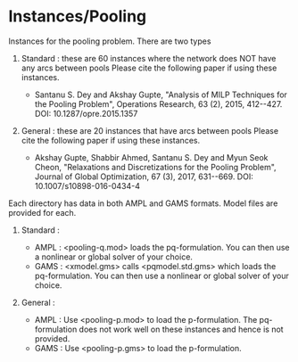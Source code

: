 # Instances/Pooling
Instances for the pooling problem. There are two types

1. Standard : these are 60 instances where the network does NOT have any arcs between pools
	Please cite the following paper if using these instances.
	- Santanu S. Dey and Akshay Gupte, "Analysis of MILP Techniques for the Pooling Problem",
	Operations Research, 63 (2), 2015, 412--427. DOI: 10.1287/opre.2015.1357
	
2. General : these are 20 instances that have arcs between pools
	Please cite the following paper if using these instances.
	- Akshay Gupte, Shabbir Ahmed, Santanu S. Dey and Myun Seok Cheon, "Relaxations and 
	Discretizations for the Pooling Problem",
	Journal of Global Optimization, 67 (3), 2017, 631--669. DOI: 10.1007/s10898-016-0434-4

Each directory has data in both AMPL and GAMS formats. Model files are provided for each.
1. Standard : 
	- AMPL : <pooling-q.mod> loads the pq-formulation. You can then use a 
	nonlinear or global solver of your choice.
	- GAMS : <xmodel.gms> calls <pqmodel.std.gms> which loads the pq-formulation. 
	You can then use a nonlinear or global solver of your choice.
	
2. General : 
	- AMPL : Use <pooling-p.mod> to load the p-formulation. The pq-formulation does 
	not work well on these instances and hence is not provided.
	- GAMS : Use <pooling-p.gms> to load the p-formulation.
